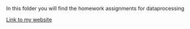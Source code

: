 In this folder you will find the homework assignments for dataprocessing

[Link to my website](https://pleunbis.github.io/Data_Processing/)
